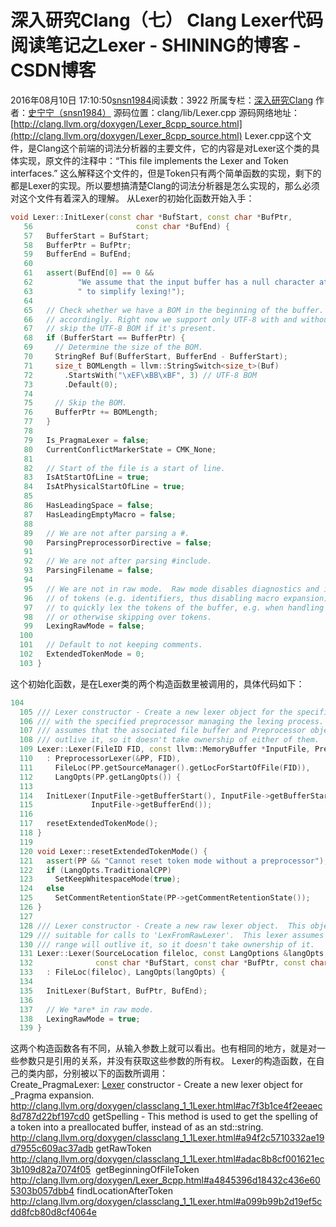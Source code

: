 # 深入研究Clang（七） Clang Lexer代码阅读笔记之Lexer - SHINING的博客 - CSDN博客
2016年08月10日 17:10:50[snsn1984](https://me.csdn.net/snsn1984)阅读数：3922
所属专栏：[深入研究Clang](https://blog.csdn.net/column/details/hacking-clang.html)
作者：[史宁宁（snsn1984）](http://blog.csdn.net/snsn1984)
源码位置：clang/lib/Lexer.cpp
源码网络地址：[http://clang.llvm.org/doxygen/Lexer_8cpp_source.html](http://clang.llvm.org/doxygen/Lexer_8cpp_source.html)
Lexer.cpp这个文件，是Clang这个前端的词法分析器的主要文件，它的内容是对Lexer这个类的具体实现，原文件的注释中：“This file implements the Lexer and Token interfaces.” 这么解释这个文件的，但是Token只有两个简单函数的实现，剩下的都是Lexer的实现。所以要想搞清楚Clang的词法分析器是怎么实现的，那么必须对这个文件有着深入的理解。
从Lexer的初始化函数开始入手：
```cpp
void Lexer::InitLexer(const char *BufStart, const char *BufPtr,
   56                       const char *BufEnd) {
   57   BufferStart = BufStart;
   58   BufferPtr = BufPtr;
   59   BufferEnd = BufEnd;
   60 
   61   assert(BufEnd[0] == 0 &&
   62          "We assume that the input buffer has a null character at the end"
   63          " to simplify lexing!");
   64 
   65   // Check whether we have a BOM in the beginning of the buffer. If yes - act
   66   // accordingly. Right now we support only UTF-8 with and without BOM, so, just
   67   // skip the UTF-8 BOM if it's present.
   68   if (BufferStart == BufferPtr) {
   69     // Determine the size of the BOM.
   70     StringRef Buf(BufferStart, BufferEnd - BufferStart);
   71     size_t BOMLength = llvm::StringSwitch<size_t>(Buf)
   72       .StartsWith("\xEF\xBB\xBF", 3) // UTF-8 BOM
   73       .Default(0);
   74 
   75     // Skip the BOM.
   76     BufferPtr += BOMLength;
   77   }
   78 
   79   Is_PragmaLexer = false;
   80   CurrentConflictMarkerState = CMK_None;
   81 
   82   // Start of the file is a start of line.
   83   IsAtStartOfLine = true;
   84   IsAtPhysicalStartOfLine = true;
   85 
   86   HasLeadingSpace = false;
   87   HasLeadingEmptyMacro = false;
   88 
   89   // We are not after parsing a #.
   90   ParsingPreprocessorDirective = false;
   91 
   92   // We are not after parsing #include.
   93   ParsingFilename = false;
   94 
   95   // We are not in raw mode.  Raw mode disables diagnostics and interpretation
   96   // of tokens (e.g. identifiers, thus disabling macro expansion).  It is used
   97   // to quickly lex the tokens of the buffer, e.g. when handling a "#if 0" block
   98   // or otherwise skipping over tokens.
   99   LexingRawMode = false;
  100 
  101   // Default to not keeping comments.
  102   ExtendedTokenMode = 0;
  103 }
```
这个初始化函数，是在Lexer类的两个构造函数里被调用的，具体代码如下：
```cpp
104 
  105 /// Lexer constructor - Create a new lexer object for the specified buffer
  106 /// with the specified preprocessor managing the lexing process.  This lexer
  107 /// assumes that the associated file buffer and Preprocessor objects will
  108 /// outlive it, so it doesn't take ownership of either of them.
  109 Lexer::Lexer(FileID FID, const llvm::MemoryBuffer *InputFile, Preprocessor &PP)
  110   : PreprocessorLexer(&PP, FID),
  111     FileLoc(PP.getSourceManager().getLocForStartOfFile(FID)),
  112     LangOpts(PP.getLangOpts()) {
  113 
  114   InitLexer(InputFile->getBufferStart(), InputFile->getBufferStart(),
  115             InputFile->getBufferEnd());
  116 
  117   resetExtendedTokenMode();
  118 }
  119 
  120 void Lexer::resetExtendedTokenMode() {
  121   assert(PP && "Cannot reset token mode without a preprocessor");
  122   if (LangOpts.TraditionalCPP)
  123     SetKeepWhitespaceMode(true);
  124   else
  125     SetCommentRetentionState(PP->getCommentRetentionState());
  126 }
  127 
  128 /// Lexer constructor - Create a new raw lexer object.  This object is only
  129 /// suitable for calls to 'LexFromRawLexer'.  This lexer assumes that the text
  130 /// range will outlive it, so it doesn't take ownership of it.
  131 Lexer::Lexer(SourceLocation fileloc, const LangOptions &langOpts,
  132              const char *BufStart, const char *BufPtr, const char *BufEnd)
  133   : FileLoc(fileloc), LangOpts(langOpts) {
  134 
  135   InitLexer(BufStart, BufPtr, BufEnd);
  136 
  137   // We *are* in raw mode.
  138   LexingRawMode = true;
  139 }
```
这两个构造函数各有不同，从输入参数上就可以看出。也有相同的地方，就是对一些参数只是引用的关系，并没有获取这些参数的所有权。
Lexer的构造函数，在自己的类内部，分别被以下的函数所调用：
Create_PragmaLexer: [Lexer](http://clang.llvm.org/doxygen/classclang_1_1Lexer.html) constructor - Create a new lexer object for _Pragma expansion.
http://clang.llvm.org/doxygen/classclang_1_1Lexer.html#ac7f3b1ce4f2eeaec8d787d22bf197cd0
getSpelling - This method is used to get the spelling of a token into a preallocated buffer, instead of as an std::string.
http://clang.llvm.org/doxygen/classclang_1_1Lexer.html#a94f2c5710332ae19d7955c609ac37adb
getRawToken
http://clang.llvm.org/doxygen/classclang_1_1Lexer.html#adac8b8cf001621ec3b109d82a7074f05
 getBeginningOfFileToken
http://clang.llvm.org/doxygen/Lexer_8cpp.html#a4845396d18432c436e605303b057dbb4
findLocationAfterToken
http://clang.llvm.org/doxygen/classclang_1_1Lexer.html#a099b99b2d19ef5cdd8fcb80d8cf4064e

